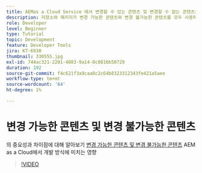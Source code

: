 ```yaml
---
title: AEMas a Cloud Service 에서 변경할 수 있는 콘텐츠 및 변경할 수 없는 콘텐츠는 무엇입니까?
description: 저장소와 패키지가 변경 가능한 콘텐츠와 변경 불가능한 콘텐츠를 모두 사용하는 방법과 AEM as a Cloud Service에서 중요한 이유를 살펴보십시오.
role: Developer
level: Beginner
type: Tutorial
topic: Development
feature: Developer Tools
jira: KT-6930
thumbnail: 330555.jpg
exl-id: 744ac321-2201-4083-9a14-0c0816b50729
duration: 192
source-git-commit: f4c621f3a9caa8c2c64b8323312343fe421a5aee
workflow-type: tm+mt
source-wordcount: '64'
ht-degree: 1%

---
```


# 변경 가능한 콘텐츠 및 변경 불가능한 콘텐츠

의 중요성과 차이점에 대해 알아보기 [변경 가능한 콘텐츠 및 변경 불가능한 콘텐츠](https://experienceleague.adobe.com/docs/experience-manager-cloud-service/implementing/developing/aem-project-content-package-structure.html) AEM as a Cloud에서 개발 방식에 미치는 영향

>[!VIDEO](https://video.tv.adobe.com/v/330555?quality=12&learn=on)
